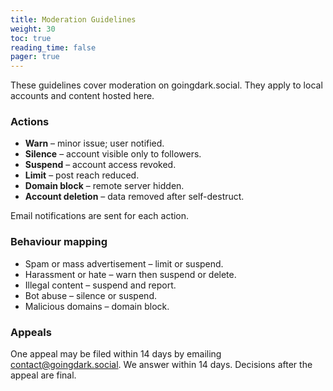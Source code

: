 ```yaml
---
title: Moderation Guidelines
weight: 30
toc: true
reading_time: false
pager: true
---
```


These guidelines cover moderation on goingdark.social. They apply to local accounts and content hosted here.

### Actions

- **Warn** – minor issue; user notified.
- **Silence** – account visible only to followers.
- **Suspend** – account access revoked.
- **Limit** – post reach reduced.
- **Domain block** – remote server hidden.
- **Account deletion** – data removed after self-destruct.

Email notifications are sent for each action.

### Behaviour mapping

- Spam or mass advertisement – limit or suspend.
- Harassment or hate – warn then suspend or delete.
- Illegal content – suspend and report.
- Bot abuse – silence or suspend.
- Malicious domains – domain block.

### Appeals

One appeal may be filed within 14 days by emailing contact@goingdark.social. We answer within 14 days. Decisions after the appeal are final.

